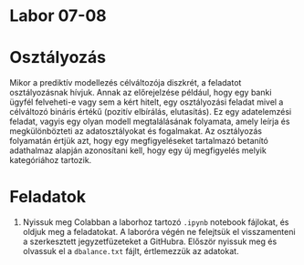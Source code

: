 # Labor 07-08

# Osztályozás
Mikor a prediktív modellezés célváltozója diszkrét, a feladatot osztályozásnak hívjuk. Annak az előrejelzése például, hogy egy banki ügyfél felveheti-e vagy sem a kért hitelt, egy osztályozási feladat mivel a célváltozó bináris értékű (pozitív elbírálás, elutasítás). Ez egy adatelemzési feladat, vagyis egy olyan modell megtalálásának folyamata, amely leírja és megkülönbözteti az adatosztályokat és fogalmakat. Az osztályozás folyamatán értjük azt, hogy egy megfigyeléseket tartalmazó betanító adathalmaz alapján azonosítani kell, hogy egy új megfigyelés melyik kategóriához tartozik. 

# Feladatok
1. Nyissuk meg Colabban a laborhoz tartozó ```.ipynb``` notebook fájlokat, és oldjuk meg a feladatokat. A laboróra végén ne felejtsük el visszamenteni a szerkesztett jegyzetfüzeteket a GitHubra. Először nyissuk meg és olvassuk el a ```dbalance.txt``` fájlt, értlemezzük az adatokat. 

